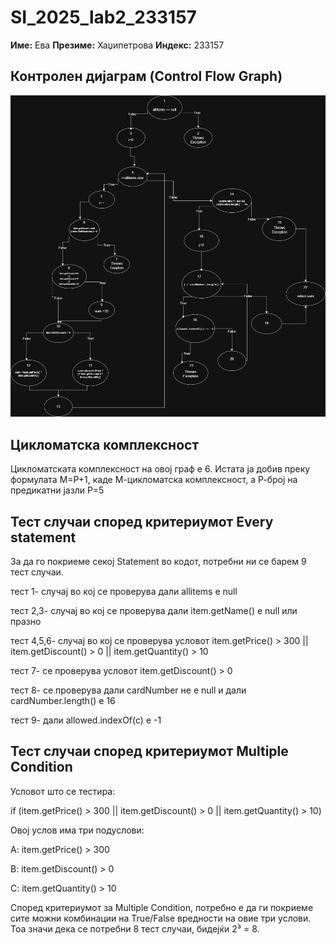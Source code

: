 # SI_2025_lab2_233157
**Име:** Ева 
**Презиме:** Хаџипетрова 
**Индекс:** 233157
## Контролен дијаграм (Control Flow Graph)
![Control Flow Graph](https://github.com/evahadjipetrova/SI_2025_lab2_233157/blob/main/Lab2CFG.drawio.png?raw=true)
## Цикломатска комплексност
Цикломатската комплексност на овој граф е 6. Истата ја добив преку формулата M=P+1, каде М-цикломатска комплексност, а Р-број на предикатни јазли Р=5
## Тест случаи според критериумот Every statement
За да го покриеме секој Statement во кодот, потребни ни се барем 9 тест случаи.

тест 1- случај во кој се проверува дали allitems e null

тест 2,3- случај во кој се проверува дали item.getName() е null или празно 

тест 4,5,6- случај во кој се проверува условот item.getPrice() > 300 || item.getDiscount() > 0 || item.getQuantity() > 10

тест 7- се проверува условот item.getDiscount() > 0

тест 8- се проверува дали cardNumber не е null и дали cardNumber.length() е 16

тест 9- дали allowed.indexOf(c) е -1
## Тест случаи според критериумот Multiple Condition 
Условот што се тестира: 

if (item.getPrice() > 300 || item.getDiscount() > 0 || item.getQuantity() > 10)

Овој услов има три подуслови:

A: item.getPrice() > 300

B: item.getDiscount() > 0

C: item.getQuantity() > 10

Според критериумот за Multiple Condition, потребно е да ги покриеме сите можни комбинации на True/False вредности на овие три услови. Тоа значи дека се потребни 8 тест случаи, бидејќи 2³ = 8.
